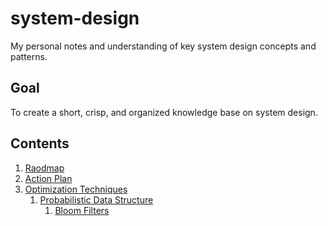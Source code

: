 # system-design
My personal notes and understanding of key system design concepts and patterns.

## Goal

To create a short, crisp, and organized knowledge base on system design.


## Contents

1. [Raodmap](./system-design.pdf)</br>
2. [Action Plan](./system-design-action-plan.md)</br>
3. [Optimization Techniques](./optimization-techniques) </br>
     1. [Probabilistic Data Structure](./optimization-techniques/probabilistic-data-structure) </br>
          1. [Bloom Filters](./optimization-techniques/probabilistic-data-structure/bloom-filters.md)

